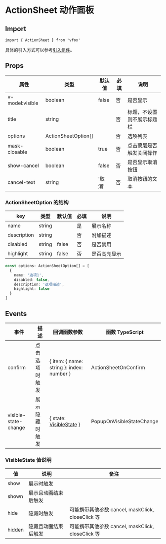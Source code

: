 # ActionSheet 动作面板

## Import

```
import { ActionSheet } from 'vfox'
```

具体的引入方式可以参考[引入组件](../guide/import.md)。

## Props

| 属性            | 类型                | 默认值 | 必填 | 说明                       |
| --------------- | ------------------- | ------ | ---- | -------------------------- |
| v-model:visible | boolean             | false  | 否   | 是否显示                   |
| title           | string              |        | 否   | 标题，不设置则不展示标题栏 |
| options         | ActionSheetOption[] |        | 否   | 选项列表                   |
| mask-closable   | boolean             | true   | 否   | 点击蒙层是否触发关闭操作   |
| show-cancel     | boolean             | false  | 否   | 是否显示取消按钮           |
| cancel-text     | string              | '取消' | 否   | 取消按钮的文本             |

### ActionSheetOption 的结构

| key         | 类型   | 默认值 | 必填 | 说明         |
| ----------- | ------ | ------ | ---- | ------------ |
| name        | string |        | 是   | 展示名称     |
| description | string |        | 否   | 附加描述     |
| disabled    | string | false  | 否   | 是否禁用     |
| highlight   | string | false  | 否   | 是否高亮显示 |

```TypeScript
const options: ActionSheetOption[] = [
  {
    name: '选项1',
    disabled: false,
    description: '选项描述',
    highlight: false
  }
]
```

## Events

| 事件                 | 描述           | 回调函数参数                                                    | 函数 TypeScript           |
| -------------------- | -------------- | --------------------------------------------------------------- | ------------------------- |
| confirm              | 点击选项时触发 | { item: { name: string }: index: number }                       | ActionSheetOnConfirm      |
| visible-state-change | 展示隐藏时触发 | { state: [VisibleState](./ActionSheet.md#visiblestate-值说明) } | PopupOnVisibleStateChange |

### VisibleState 值说明

| 值     | 说明                 | 备注                                              |
| ------ | -------------------- | ------------------------------------------------- |
| show   | 展示时触发           |                                                   |
| shown  | 展示且动画结束后触发 |                                                   |
| hide   | 隐藏时触发           | 可能携带其他参数 cancel, maskClick, closeClick 等 |
| hidden | 隐藏且动画结束后触发 | 可能携带其他参数 cancel, maskClick, closeClick 等 |
